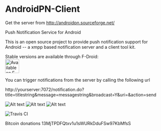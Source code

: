 # AndroidPN-Client

Get the server from
http://androidpn.sourceforge.net/

Push Notification Service for Android

This is an open source project to provide push notification support for Android
-- a xmpp based notification server and a client tool kit.

Stable versions are available through F-Droid:  
<a href="https://f-droid.org/repository/browse/?fdid=org.androidpn.client"><img
      alt="Available on F-Droid" height="45" src="https://raw.githubusercontent.com/daktak/androidpn-client/master/screenshots/fdroid.png" /></a>

You can trigger notifications from the server by calling the following url

http://yourserver:7072/notification.do?title=titlestring&message=messagestring&broadcast=Y&uri=&action=send

![Alt text](screenshots/serverform.png?raw=true "Server Form")
![Alt text](screenshots/notification.png?raw=true "Notification")
![Alt text](screenshots/mainactivity.png?raw=true "Application")

![Travis CI](https://travis-ci.org/daktak/androidpn-client#)

Bitcoin donations 13MjTPDFQtxv1u1sWURkDduFSw97KbMfsS
